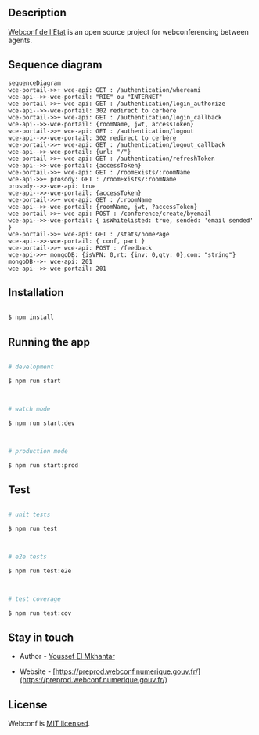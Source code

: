 ## Description

[Webconf de l'Etat](https://preprod.webconf.numerique.gouv.fr/) is an open source project for webconferencing between agents.

## Sequence diagram

```mermaid
sequenceDiagram
wce-portail->>+ wce-api: GET : /authentication/whereami
wce-api-->>-wce-portail: "RIE" ou "INTERNET"
wce-portail->>+ wce-api: GET : /authentication/login_authorize
wce-api-->>-wce-portail: 302 redirect to cerbère
wce-portail->>+ wce-api: GET : /authentication/login_callback
wce-api-->>-wce-portail: {roomName, jwt, accessToken}
wce-portail->>+ wce-api: GET : /authentication/logout
wce-api-->>-wce-portail: 302 redirect to cerbère
wce-portail->>+ wce-api: GET : /authentication/logout_callback
wce-api-->>-wce-portail: {url: "/"}
wce-portail->>+ wce-api: GET : /authentication/refreshToken
wce-api-->>-wce-portail: {accessToken}
wce-portail->>+ wce-api: GET : /roomExists/:roomName
wce-api->>+ prosody: GET : /roomExists/:roomName
prosody-->>-wce-api: true
wce-api-->>-wce-portail: {accessToken}
wce-portail->>+ wce-api: GET : /:roomName
wce-api-->>-wce-portail: {roomName, jwt, ?accessToken}
wce-portail->>+ wce-api: POST : /conference/create/byemail
wce-api-->>-wce-portail: { isWhitelisted: true, sended: 'email sended' }
wce-portail->>+ wce-api: GET : /stats/homePage
wce-api-->>-wce-portail: { conf, part }
wce-portail->>+ wce-api: POST : /feedback
wce-api->>+ mongoDB: {isVPN: 0,rt: {inv: 0,qty: 0},com: "string"}
mongoDB-->- wce-api: 201
wce-api-->>-wce-portail: 201
```

## Installation

```bash

$ npm install

```

## Running the app

```bash

# development

$ npm run start



# watch mode

$ npm run start:dev



# production mode

$ npm run start:prod

```

## Test

```bash

# unit tests

$ npm run test



# e2e tests

$ npm run test:e2e



# test coverage

$ npm run test:cov

```

## Stay in touch

- Author - [Youssef El Mkhantar](https://github.com/youssefelmkhantar)

- Website - [https://preprod.webconf.numerique.gouv.fr/](https://preprod.webconf.numerique.gouv.fr/)

## License

Webconf is [MIT licensed](LICENSE).
